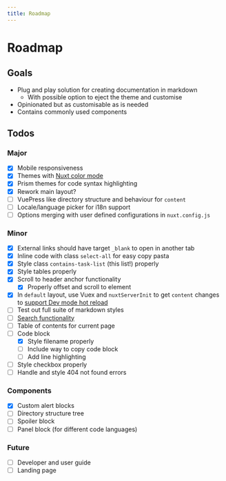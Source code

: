 ```yaml
---
title: Roadmap
---
```


# Roadmap

## Goals

- Plug and play solution for creating documentation in markdown
  - With possible option to eject the theme and customise
- Opinionated but as customisable as is needed
- Contains commonly used components

## Todos

### Major

- [x] Mobile responsiveness
- [x] Themes with [Nuxt color mode](https://nuxtjs.org/blog/going-dark-with-nuxtjs-color-mode/)
- [x] Prism themes for code syntax highlighting
- [x] Rework main layout?
- [ ] VuePress like directory structure and behaviour for `content`
- [ ] Locale/language picker for i18n support
- [ ] Options merging with user defined configurations in `nuxt.config.js`

### Minor

- [x] External links should have target `_blank` to open in another tab
- [x] Inline code with class `select-all` for easy copy pasta
- [x] Style class `contains-task-list` (this list!) properly
- [x] Style tables properly
- [x] Scroll to header anchor functionality
  - [x] Properly offset and scroll to element
- [x] In `default` layout, use Vuex and `nuxtServerInit` to get `content` changes to [support Dev mode hot reload](https://content.nuxtjs.org/advanced#handling-hot-reload)
- [ ] Test out full suite of markdown styles
- [ ] [Search functionality](https://content.nuxtjs.org/examples#search)
- [ ] Table of contents for current page
- [ ] Code block
  - [x] Style filename properly
  - [ ] Include way to copy code block
  - [ ] Add line highlighting
- [ ] Style checkbox properly
- [ ] Handle and style 404 not found errors

### Components

- [x] Custom alert blocks
- [ ] Directory structure tree
- [ ] Spoiler block
- [ ] Panel block (for different code languages)

### Future

- [ ] Developer and user guide
- [ ] Landing page
